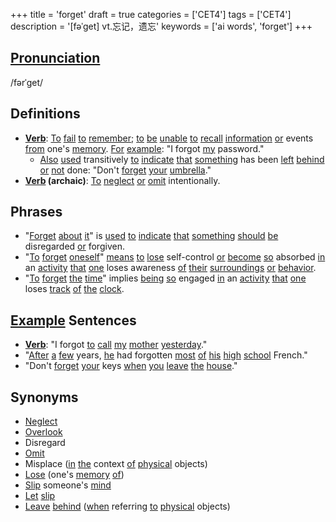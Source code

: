 +++
title = 'forget'
draft = true
categories = ['CET4']
tags = ['CET4']
description = '[fəˈget] vt.忘记，遗忘'
keywords = ['ai words', 'forget']
+++

## [Pronunciation](/en/post/pronunciation/)
/fərˈɡet/

## Definitions
- **[Verb](/en/post/verb/)**: [To](/en/post/to/) [fail](/en/post/fail/) [to](/en/post/to/) [remember](/en/post/remember/); [to](/en/post/to/) [be](/en/post/be/) [unable](/en/post/unable/) [to](/en/post/to/) [recall](/en/post/recall/) [information](/en/post/information/) [or](/en/post/or/) events [from](/en/post/from/) one's [memory](/en/post/memory/). [For](/en/post/for/) [example](/en/post/example/): "I forgot [my](/en/post/my/) password."
  - [Also](/en/post/also/) [used](/en/post/used/) transitively [to](/en/post/to/) [indicate](/en/post/indicate/) [that](/en/post/that/) [something](/en/post/something/) has been [left](/en/post/left/) [behind](/en/post/behind/) [or](/en/post/or/) [not](/en/post/not/) done: "Don't [forget](/en/post/forget/) [your](/en/post/your/) [umbrella](/en/post/umbrella/)."
- **[Verb](/en/post/verb/) (archaic)**: [To](/en/post/to/) [neglect](/en/post/neglect/) [or](/en/post/or/) [omit](/en/post/omit/) intentionally.

## Phrases
- "[Forget](/en/post/forget/) [about](/en/post/about/) [it](/en/post/it/)" is [used](/en/post/used/) [to](/en/post/to/) [indicate](/en/post/indicate/) [that](/en/post/that/) [something](/en/post/something/) [should](/en/post/should/) [be](/en/post/be/) disregarded [or](/en/post/or/) forgiven.
- "[To](/en/post/to/) [forget](/en/post/forget/) [oneself](/en/post/oneself/)" [means](/en/post/means/) [to](/en/post/to/) [lose](/en/post/lose/) self-control [or](/en/post/or/) [become](/en/post/become/) [so](/en/post/so/) absorbed [in](/en/post/in/) an [activity](/en/post/activity/) [that](/en/post/that/) [one](/en/post/one/) loses awareness [of](/en/post/of/) [their](/en/post/their/) [surroundings](/en/post/surroundings/) [or](/en/post/or/) [behavior](/en/post/behavior/).
- "[To](/en/post/to/) [forget](/en/post/forget/) [the](/en/post/the/) [time](/en/post/time/)" implies [being](/en/post/being/) [so](/en/post/so/) engaged [in](/en/post/in/) an [activity](/en/post/activity/) [that](/en/post/that/) [one](/en/post/one/) loses [track](/en/post/track/) [of](/en/post/of/) [the](/en/post/the/) [clock](/en/post/clock/).
  
## [Example](/en/post/example/) Sentences
- **[Verb](/en/post/verb/)**: "I forgot [to](/en/post/to/) [call](/en/post/call/) [my](/en/post/my/) [mother](/en/post/mother/) [yesterday](/en/post/yesterday/)."
- "[After](/en/post/after/) [a](/en/post/a/) [few](/en/post/few/) years, [he](/en/post/he/) had forgotten [most](/en/post/most/) [of](/en/post/of/) [his](/en/post/his/) [high](/en/post/high/) [school](/en/post/school/) French."
- "Don't [forget](/en/post/forget/) [your](/en/post/your/) keys [when](/en/post/when/) [you](/en/post/you/) [leave](/en/post/leave/) [the](/en/post/the/) [house](/en/post/house/)."

## Synonyms
- [Neglect](/en/post/neglect/)
- [Overlook](/en/post/overlook/)
- Disregard
- [Omit](/en/post/omit/)
- Misplace ([in](/en/post/in/) [the](/en/post/the/) context [of](/en/post/of/) [physical](/en/post/physical/) objects)
- [Lose](/en/post/lose/) (one's [memory](/en/post/memory/) [of](/en/post/of/)) 
- [Slip](/en/post/slip/) someone's [mind](/en/post/mind/)
- [Let](/en/post/let/) [slip](/en/post/slip/)
- [Leave](/en/post/leave/) [behind](/en/post/behind/) ([when](/en/post/when/) referring [to](/en/post/to/) [physical](/en/post/physical/) objects)
